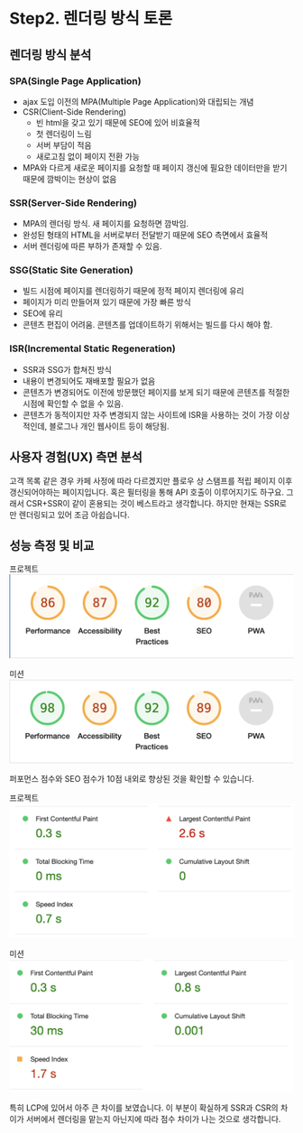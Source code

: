 # Step2. 렌더링 방식 토론

## 렌더링 방식 분석

### SPA(Single Page Application)

- ajax 도입 이전의 MPA(Multiple Page Application)와 대립되는 개념
- CSR(Client-Side Rendering)
  - 빈 html을 갖고 있기 때문에 SEO에 있어 비효율적
  - 첫 렌더링이 느림
  - 서버 부담이 적음
  - 새로고침 없이 페이지 전환 가능
- MPA와 다르게 새로운 페이지를 요청할 때 페이지 갱신에 필요한 데이터만을 받기 때문에 깜박이는 현상이 없음

### SSR(Server-Side Rendering)

- MPA의 렌더링 방식. 새 페이지를 요청하면 깜박임.
- 완성된 형태의 HTML을 서버로부터 전달받기 때문에 SEO 측면에서 효율적
- 서버 렌더링에 따른 부하가 존재할 수 있음.

### SSG(Static Site Generation)

- 빌드 시점에 페이지를 렌더링하기 때문에 정적 페이지 렌더링에 유리
- 페이지가 미리 만들어져 있기 때문에 가장 빠른 방식
- SEO에 유리
- 콘텐츠 편집이 어려움. 콘텐츠를 업데이트하기 위해서는 빌드를 다시 해야 함.

### ISR(Incremental Static Regeneration)

- SSR과 SSG가 합쳐진 방식
- 내용이 변경되어도 재배포할 필요가 없음
- 콘텐츠가 변경되어도 이전에 방문했던 페이지를 보게 되기 때문에 콘텐츠를 적절한 시점에 확인할 수 없을 수 있음.
- 콘텐츠가 동적이지만 자주 변경되지 않는 사이트에 ISR을 사용하는 것이 가장 이상적인데, 블로그나 개인 웹사이트 등이 해당됨.

## 사용자 경험(UX) 측면 분석

고객 목록 같은 경우 카페 사정에 따라 다르겠지만 플로우 상 스탬프를 적립 페이지 이후 갱신되어야하는 페이지입니다. 혹은 필터링을 통해 API 호출이 이루어지기도 하구요. 그래서 CSR+SSR이 같이 혼용되는 것이 베스트라고 생각합니다. 하지만 현재는 SSR로만 렌더링되고 있어 조금 아쉽습니다.

## 성능 측정 및 비교

프로젝트
![CSR](./mission_csr.png)

미션
![SSG](./mission_ssg.png)

퍼포먼스 점수와 SEO 점수가 10점 내외로 향상된 것을 확인할 수 있습니다.

프로젝트
![LCP_CSR](./mission_LCP_csr.png)

미션
![LCP_SSG](./mission_LCP_ssg.png)

특히 LCP에 있어서 아주 큰 차이를 보였습니다. 이 부분이 확실하게 SSR과 CSR의 차이가 서버에서 렌더링을 맡는지 아닌지에 따라 점수 차이가 나는 것으로 생각합니다.
